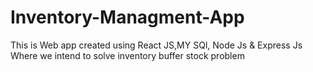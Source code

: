 # Inventory-Managment-App
This is Web app created using React JS,MY SQl, Node Js & Express Js
Where we intend to solve inventory buffer stock problem
 

